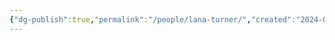 ```yaml
---
{"dg-publish":true,"permalink":"/people/lana-turner/","created":"2024-03-13","updated":"2024-03-13"}
---
```


